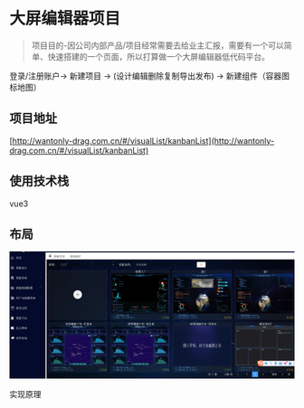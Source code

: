 # 大屏编辑器项目
> 项目目的-因公司内部产品/项目经常需要去给业主汇报，需要有一个可以简单、快速搭建的一个页面，所以打算做一个大屏编辑器低代码平台。


登录/注册账户-> 新建项目 -> (设计编辑删除复制导出发布) -> 新建组件（容器图标地图）

## 项目地址

[http://wantonly-drag.com.cn/#/visualList/kanbanList](http://wantonly-drag.com.cn/#/visualList/kanbanList)

## 使用技术栈
vue3

## 布局
![页面布局](./images/layout.jpg)

实现原理

